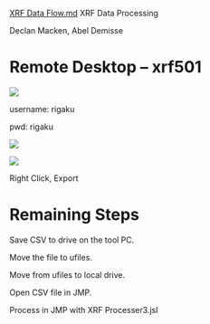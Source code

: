 
[XRF Data Flow.md](https://github.com/user-attachments/files/22752522/XRF.Data.Flow.md)
XRF Data Processing

Declan Macken\, Abel Demisse

# Remote Desktop – xrf501

![]((https://github.com/SpannerHead11/JMP-Scripts/blob/main/IMG/XRF%20Data%20Flow_0.png))

username: rigaku

pwd: rigaku

![](img%5CXRF%20Data%20Flow_1.png)

![](img%5CXRF%20Data%20Flow_2.png)

Right Click\, Export

# Remaining Steps

Save CSV to drive on the tool PC\.

Move the file to ufiles\.

Move from ufiles to local drive\.

Open CSV file in JMP\.

Process in JMP with XRF Processer3\.jsl

